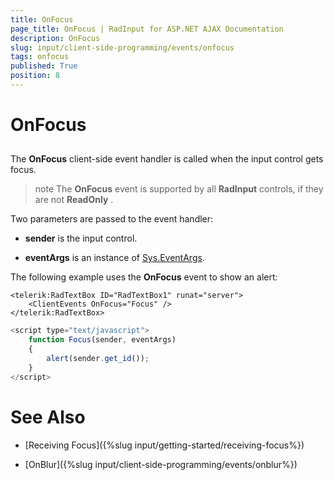 ```yaml
---
title: OnFocus
page_title: OnFocus | RadInput for ASP.NET AJAX Documentation
description: OnFocus
slug: input/client-side-programming/events/onfocus
tags: onfocus
published: True
position: 8
---
```


# OnFocus



## 

The **OnFocus** client-side event handler is called when the input control gets focus.

>note The **OnFocus** event is supported by all **RadInput** controls, if they are not **ReadOnly** .
>


Two parameters are passed to the event handler:

* **sender** is the input control.

* **eventArgs** is an instance of [Sys.EventArgs](http://www.asp.net/AJAX/Documentation/Live/ClientReference/Sys/EventArgsClass/default.aspx).

The following example uses the **OnFocus** event to show an alert:

````ASPNET
<telerik:RadTextBox ID="RadTextBox1" runat="server">
	<ClientEvents OnFocus="Focus" />
</telerik:RadTextBox>
````



````JavaScript
<script type="text/javascript">
	function Focus(sender, eventArgs)
	{
		alert(sender.get_id());
	}
</script>
````



# See Also

 * [Receiving Focus]({%slug input/getting-started/receiving-focus%})

 * [OnBlur]({%slug input/client-side-programming/events/onblur%})
